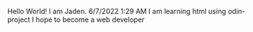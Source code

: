 Hello World! I am Jaden.
6/7/2022 1:29 AM
I am learning html using odin-project
I hope to become a web developer